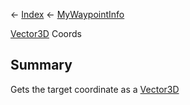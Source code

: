 ← [Index](Api-Index) ← [MyWaypointInfo](Sandbox.ModAPI.Ingame.MyWaypointInfo)

[Vector3D](VRageMath.Vector3D) Coords

## Summary

Gets the target coordinate as a [Vector3D](VRageMath.Vector3D) 

